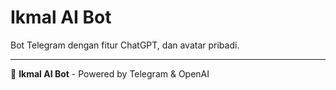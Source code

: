 # Ikmal AI Bot

Bot Telegram dengan fitur ChatGPT, dan avatar pribadi.

---

🤖 **Ikmal AI Bot** - Powered by Telegram & OpenAI
